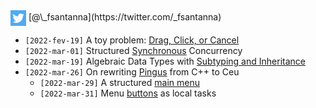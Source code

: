 <img src="twitter.png" style="vertical-align:middle">
[@\_fsantanna](https://twitter.com/_fsantanna)

- `[2022-fev-19]` A toy problem: [Drag, Click, or Cancel](toy.md)
- `[2022-mar-01]` Structured [Synchronous](sc.md) Concurrency
- `[2022-mar-19]` Algebraic Data Types with [Subtyping and Inheritance](adts.md)
- `[2022-mar-26]` On rewriting [Pingus](Pingus/pingus.md) from C++ to Ceu
    - `[2022-mar-29]` A structured [main menu](Pingus/menu.md)
    - `[2022-mar-31]` Menu [buttons](Pingus/buttons.md) as local tasks

<!--
    - `[2022-apr-03]` A self-reacting [button](Pingus/button.md)
-->
